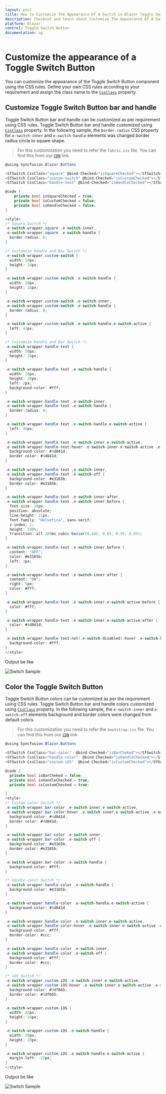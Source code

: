 ```yaml
---
layout: post
title: How to Customize The Appearance Of A Switch in Blazor Toggle Switch Button  Component | Syncfusion
description: Checkout and learn about Customize The Appearance Of A Switch in Blazor Toggle Switch Button  component of Syncfusion, and more details.
platform: Blazor
control: Toggle Switch Button 
documentation: ug
---
```


# Customize the appearance of a Toggle Switch Button

You can customize the appearance of the Toggle Switch Button component using the CSS rules. Define your own CSS rules according to your requirement and assign the class name to the [`CssClass`](https://help.syncfusion.com/cr/blazor/Syncfusion.Blazor.Buttons.SfSwitch-1.html) property.

## Customize Toggle Switch Button bar and handle

Toggle Switch Button bar and handle can be customized as per requirement using CSS rules. Toggle Switch Button bar and handle customized using [`CssClass`](https://help.syncfusion.com/cr/blazor/Syncfusion.Blazor.Buttons.SfSwitch-1.html) property. In the following sample, the `border-radius` CSS property for `e-switch-inner` and `e-switch-handle` elements was changed border radius circle to square shape.

> For this customization you need to refer the `fabric.css` file. You can find this from our [`CDN`](https://cdn.syncfusion.com/ej2/fabric.css) link.

```csharp
@using Syncfusion.Blazor.Buttons

<SfSwitch CssClass="square" @bind-Checked="isSquareChecked"></SfSwitch><br />
<SfSwitch CssClass="custom-switch" @bind-Checked="isCustomChecked"></SfSwitch><br />
<SfSwitch CssClass="handle-text" @bind-Checked="isHandleChecked"></SfSwitch>

@code {
    private bool isSquareChecked = true;
    private bool isCustomChecked = false;
    private bool isHandleChecked = false;
}

<style>
/* Square Switch */
.e-switch-wrapper.square .e-switch-inner,
.e-switch-wrapper.square .e-switch-handle {
  border-radius: 0;
}

/* Customize Handle and Bar Switch */
.e-switch-wrapper.custom-switch {
  width: 50px;
  height: 24px;
}

.e-switch-wrapper.custom-switch .e-switch-handle {
  width: 20px;
  height: 16px;
}

.e-switch-wrapper.custom-switch .e-switch-inner,
.e-switch-wrapper.custom-switch .e-switch-handle {
  border-radius: 0;
}

.e-switch-wrapper.custom-switch .e-switch-handle.e-switch-active {
  left: 42px;
}

/* Customize Handle and Bar Switch */
.e-switch-wrapper.handle-text {
  width: 58px;
  height: 24px;
}

.e-switch-wrapper.handle-text .e-switch-handle {
  width: 26px;
  height: 20px;
  left: 2px;
  background-color: #fff;
}

.e-switch-wrapper.handle-text .e-switch-inner,
.e-switch-wrapper.handle-text .e-switch-handle {
  border-radius: 0;
}

.e-switch-wrapper.handle-text .e-switch-handle.e-switch-active {
  left: 46px;
}

.e-switch-wrapper.handle-text .e-switch-inner.e-switch-active,
.e-switch-wrapper.handle-text:hover .e-switch-inner.e-switch-active .e-switch-on {
  background-color: #4d841d;
  border-color: #4d841d;
}

.e-switch-wrapper.handle-text .e-switch-inner,
.e-switch-wrapper.handle-text .e-switch-off {
  background-color: #e3165b;
  border-color: #e3165b;
}

.e-switch-wrapper.handle-text .e-switch-inner:after,
.e-switch-wrapper.handle-text .e-switch-inner:before {
  font-size: 10px;
  position: absolute;
  line-height: 21px;
  font-family: "Helvetica", sans-serif;
  z-index: 1;
  height: 100%;
  transition: all 200ms cubic-bezier(0.445, 0.05, 0.55, 0.95);
}

.e-switch-wrapper.handle-text .e-switch-inner:before {
  content: "OFF";
  color: #e3165b;
  left: 3px;
}

.e-switch-wrapper.handle-text .e-switch-inner:after {
  content: "ON";
  right: 5px;
  color: #fff;
}

.e-switch-wrapper.handle-text .e-switch-inner.e-switch-active:before {
  color: #fff;
}

.e-switch-wrapper.handle-text .e-switch-inner.e-switch-active:after {
  color: #4d841d;
}

.e-switch-wrapper.handle-text:not(.e-switch-disabled):hover .e-switch-handle:not(.e-switch-active) {
  background-color: #fff;
}
</style>
  ```

Output be like

![Switch Sample](./../images/switch-custom.png)

## Color the Toggle Switch Button

Toggle Switch Button colors can be customized as per the requirement using CSS rules. Toggle Switch Button bar and handle colors customized using [`CssClass`](https://help.syncfusion.com/cr/blazor/Syncfusion.Blazor.Buttons.SfSwitch-1.html) property. In the following sample, the `e-switch-inner` and `e-switch-off` elements background and border colors were changed from default colors.

> For this customization you need to refer the `bootstrap.css` file. You can find this from our [`CDN`](https://cdn.syncfusion.com/ej2/bootstrap.css) link.

```csharp
@using Syncfusion.Blazor.Buttons

<SfSwitch CssClass="bar-color"  @bind-Checked="isBarCheked"></SfSwitch><br />
<SfSwitch CssClass="handle-color"  @bind-Checked="isHandleChecked"></SfSwitch><br />
<SfSwitch CssClass="custom-iOS"  @bind-Checked="isCustomChecked"></SfSwitch>

@code {
  private bool isBarCheked = false;
  private bool isHandleChecked = true;
  private bool isCustomChecked = true;

}
<style>
/* Custom color Switch */
.e-switch-wrapper.bar-color .e-switch-inner.e-switch-active,
.e-switch-wrapper.bar-color:hover .e-switch-inner.e-switch-active .e-switch-on {
  background-color: #4d841d;
  border-color: #4d841d;
}

.e-switch-wrapper.bar-color .e-switch-inner,
.e-switch-wrapper.bar-color .e-switch-off {
  background-color: #e3165b;
  border-color: #e3165b;
}

.e-switch-wrapper.bar-color .e-switch-handle {
  background-color: #fff;
}

/* handle color Switch */
.e-switch-wrapper.handle-color .e-switch-handle {
  background-color: #e3165b;
}

.e-switch-wrapper.handle-color .e-switch-handle.e-switch-active {
  background-color: #4d841d
}

.e-switch-wrapper.handle-color .e-switch-inner.e-switch-active,
.e-switch-wrapper.handle-color:hover .e-switch-inner.e-switch-active .e-switch-on {
  background-color: #fff;
  border-color: #ccc;
}

.e-switch-wrapper.handle-color .e-switch-inner,
.e-switch-wrapper.handle-color .e-switch-off {
  background-color: #fff;
  border-color: #ccc;
}

/* iOS Switch */
.e-switch-wrapper.custom-iOS .e-switch-inner.e-switch-active,
.e-switch-wrapper.custom-iOS:hover .e-switch-inner.e-switch-active .e-switch-on {
  background-color: #3df865;
  border-color: #3df665;
}

.e-switch-wrapper.custom-iOS {
  width: 42px;
  height: 24px;
}

.e-switch-wrapper.custom-iOS .e-switch-handle {
  width: 20px;
  height: 20px;
}

.e-switch-wrapper.custom-iOS .e-switch-handle.e-switch-active {
  margin-left: -22px;
}
</style>

```

Output be like

![Switch Sample](./../images/switch-color.png)